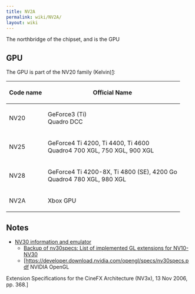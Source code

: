 ```yaml
---
title: NV2A
permalink: wiki/NV2A/
layout: wiki
---
```


The northbridge of the chipset, and is the GPU

GPU
---

The GPU is part of the NV20 family
(Kelvin)[1](https://nouveau.freedesktop.org/wiki/CodeNames/):

<table>
<thead>
<tr class="header">
<th><p>Code name</p></th>
<th><p>Official Name</p></th>
</tr>
</thead>
<tbody>
<tr class="odd">
<td><p>NV20</p></td>
<td><p>GeForce3 (Ti)<br />
Quadro DCC</p></td>
</tr>
<tr class="even">
<td><p>NV25</p></td>
<td><p>GeForce4 Ti 4200, Ti 4400, Ti 4600<br />
Quadro4 700 XGL, 750 XGL, 900 XGL</p></td>
</tr>
<tr class="odd">
<td><p>NV28</p></td>
<td><p>GeForce4 Ti 4200-8X, Ti 4800 (SE), 4200 Go<br />
Quadro4 780 XGL, 980 XGL</p></td>
</tr>
<tr class="even">
<td><p>NV2A</p></td>
<td><p>Xbox GPU</p></td>
</tr>
</tbody>
</table>

Notes
-----

-   [NV30 information and
    emulator](https://web-beta.archive.org/web/20030207073141/http://developer.nvidia.com:80/view.asp?IO=nv30_emulation)
    -   [Backup of nv30specs: List of implemented GL extensions for
        NV10-NV30](https://web.archive.org/web/20070105072020/http://www.cs.virginia.edu/~gfx/Courses/2002/RealTime.fall.02/Cg/nv30specs.pdf)
    -   \[<https://developer.download.nvidia.com/opengl/specs/nv30specs.pdf>
        NVIDIA OpenGL

Extension Specifications for the CineFX Architecture (NV3x), 13 Nov
2006, pp. 368.\]
